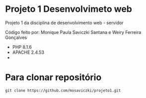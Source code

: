 # Projeto 1 Desenvolvimeto web 
Projeto 1 da disciplina de desenvolvimento web - servidor

Código feito por: Monique Paula Saviczki Santana e Weiry Ferreira Gonçalves

* PHP 8.1.6
* APACHE 2.4.53
* 
# Para clonar repositório
```
git clone https://github.com/mosaviczki/projeto1.git
```


